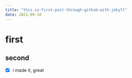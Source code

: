 ```yaml
---
title: "this-is-first-post-through-github-with-jekyll"
date: 2021-09-10
---
```


# first
## second
- [x] i made it, great
